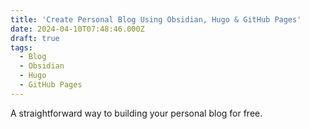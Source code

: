 ```yaml
---
title: 'Create Personal Blog Using Obsidian, Hugo & GitHub Pages'
date: 2024-04-10T07:48:46.000Z
draft: true
tags:
  - Blog
  - Obsidian
  - Hugo
  - GitHub Pages
---
```


A straightforward way to building your personal blog for free.